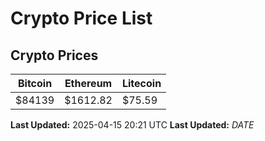 # Crypto Price List

## Crypto Prices
| Bitcoin | Ethereum | Litecoin |
| ------- | -------- | -------- |
| $84139 | $1612.82 | $75.59 |
**Last Updated:** 2025-04-15 20:21 UTC
**Last Updated:** $DATE$

